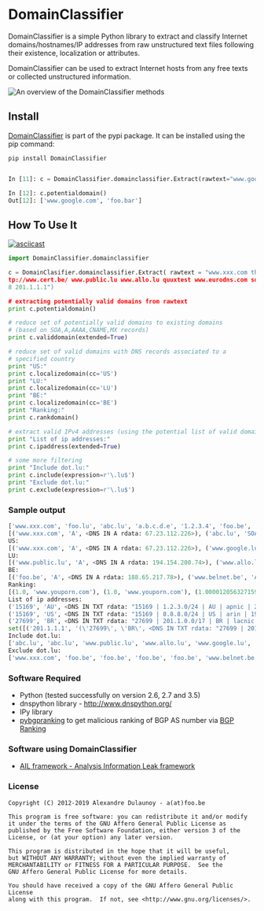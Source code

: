 DomainClassifier
================

DomainClassifier is a simple Python library to extract and classify Internet domains/hostnames/IP addresses from raw unstructured text files following their existence, localization or attributes.

DomainClassifier can be used to extract Internet hosts from any free texts or collected unstructured information.

![An overview of the DomainClassifier methods](https://raw.github.com/adulau/DomainClassifier/master/doc/domainclassifier-flow.png)

Install
-------

[DomainClassifier](https://pypi.python.org/pypi/DomainClassifier/) is part of the pypi package. It can be installed using the pip command:

`pip install DomainClassifier`

```python

In [11]: c = DomainClassifier.domainclassifier.Extract(rawtext="www.google.com foo.bar ppp.ppp")

In [12]: c.potentialdomain()
Out[12]: ['www.google.com', 'foo.bar']
```

How To Use It
-------------

[![asciicast](https://asciinema.org/a/c039VES8Ksi9pWbii5F8FqeA6.svg)](https://asciinema.org/a/c039VES8Ksi9pWbii5F8FqeA6)


```python
import DomainClassifier.domainclassifier

c = DomainClasifier.domainclassifier.Extract( rawtext = "www.xxx.com this is a text with a domain called test@foo.lu another test abc.lu something a.b.c.d.e end of 1.2.3.4 foo.be www.belnet.be ht
tp://www.cert.be/ www.public.lu www.allo.lu quuxtest www.eurodns.com something-broken-www.google.com www.google.lu trailing test www.facebook.com www.nic.ru www.youporn.com 8.8.8.
8 201.1.1.1")

# extracting potentially valid domains from rawtext
print c.potentialdomain()

# reduce set of potentially valid domains to existing domains
# (based on SOA,A,AAAA,CNAME,MX records)
print c.validdomain(extended=True)

# reduce set of valid domains with DNS records associated to a
# specified country
print "US:"
print c.localizedomain(cc='US')
print "LU:"
print c.localizedomain(cc='LU')
print "BE:"
print c.localizedomain(cc='BE')
print "Ranking:"
print c.rankdomain()

# extract valid IPv4 addresses (using the potential list of valid domains)
print "List of ip addresses:"
print c.ipaddress(extended=True)

# some more filtering
print "Include dot.lu:"
print c.include(expression=r'\.lu$')
print "Exclude dot.lu:"
print c.exclude(expression=r'\.lu$')
```

### Sample output

```python
['www.xxx.com', 'foo.lu', 'abc.lu', 'a.b.c.d.e', '1.2.3.4', 'foo.be', 'www.belnet.be', 'www.cert.be', 'www.public.lu', 'www.allo.lu', 'www.eurodns.com', 'something-broken-www.google.com', 'www.google.lu', 'www.facebook.com', 'www.nic.ru', 'www.youporn.com', '8.8.8.8', '201.1.1.1']
[('www.xxx.com', 'A', <DNS IN A rdata: 67.23.112.226>), ('abc.lu', 'SOA', <DNS IN SOA rdata: neptun.vo.lu. Administrator.vo.lu. 2006063001 86400 7200 2419200 3600>), ('abc.lu', 'MX', <DNS IN MX rdata: 10 proteus.vo.lu.>), ('foo.be', 'A', <DNS IN A rdata: 188.65.217.78>), ('foo.be', 'AAAA', <DNS IN AAAA rdata: 2001:6f8:202:2df::2>), ('foo.be', 'SOA', <DNS IN SOA rdata: ka.quuxlabs.com. adulau.foo.be. 2010121901 21600 3600 604800 86400>), ('foo.be', 'MX', <DNS IN MX rdata: 10 mail.foo.be.>), ('www.belnet.be', 'A', <DNS IN A rdata: 193.190.130.15>), ('www.belnet.be', 'AAAA', <DNS IN AAAA rdata: 2001:6a8:3c80:8300::15>), ('www.belnet.be', 'CNAME', <DNS IN CNAME rdata: fiorano.belnet.be.>), ('www.cert.be', 'A', <DNS IN A rdata: 193.190.198.61>), ('www.cert.be', 'AAAA', <DNS IN AAAA rdata: 2001:6a8:3c80::61>), ('www.cert.be', 'SOA', <DNS IN SOA rdata: ns.belnet.be. hostmaster.belnet.be. 2013053039 360 180 1209600 3600>), ('www.cert.be', 'MX', <DNS IN MX rdata: 10 asp-mxa.belnet.be.>), ('www.cert.be', 'CNAME', <DNS IN CNAME rdata: cert.be.>), ('www.public.lu', 'A', <DNS IN A rdata: 194.154.200.74>), ('www.allo.lu', 'A', <DNS IN A rdata: 80.90.47.69>), ('www.eurodns.com', 'A', <DNS IN A rdata: 80.92.65.165>), ('www.google.lu', 'A', <DNS IN A rdata: 173.194.66.94>), ('www.google.lu', 'AAAA', <DNS IN AAAA rdata: 2a00:1450:400c:c03::5e>), ('www.facebook.com', 'A', <DNS IN A rdata: 31.13.64.1>), ('www.facebook.com', 'AAAA', <DNS IN AAAA rdata: 2a03:2880:10:8f07:face:b00c::1>), ('www.facebook.com', 'MX', <DNS IN MX rdata: 10 msgin.t.facebook.com.>), ('www.facebook.com', 'CNAME', <DNS IN CNAME rdata: star.c10r.facebook.com.>), ('www.nic.ru', 'A', <DNS IN A rdata: 194.85.61.42>), ('www.nic.ru', 'MX', <DNS IN MX rdata: 0 nomail.nic.ru.>), ('www.youporn.com', 'A', <DNS IN A rdata: 31.192.116.24>), ('www.youporn.com', 'SOA', <DNS IN SOA rdata: pdns1.ultradns.net. dns.manwin.com. 2012041840 86400 86400 86400 86400>), ('www.youporn.com', 'MX', <DNS IN MX rdata: 20 smtp-scan01.mx.reflected.net.>), ('www.youporn.com', 'CNAME', <DNS IN CNAME rdata: youporn.com.>)]
US:
[('www.xxx.com', 'A', <DNS IN A rdata: 67.23.112.226>), ('www.google.lu', 'A', <DNS IN A rdata: 173.194.66.94>)]
LU:
[('www.public.lu', 'A', <DNS IN A rdata: 194.154.200.74>), ('www.allo.lu', 'A', <DNS IN A rdata: 80.90.47.69>), ('www.eurodns.com', 'A', <DNS IN A rdata: 80.92.65.165>)]
BE:
[('foo.be', 'A', <DNS IN A rdata: 188.65.217.78>), ('www.belnet.be', 'A', <DNS IN A rdata: 193.190.130.15>), ('www.belnet.be', 'CNAME', <DNS IN CNAME rdata: fiorano.belnet.be.>), ('www.cert.be', 'A', <DNS IN A rdata: 193.190.198.61>), ('www.cert.be', 'CNAME', <DNS IN CNAME rdata: cert.be.>)]
Ranking:
[(1.0, 'www.youporn.com'), (1.0, 'www.youporn.com'), (1.0000120563271599, 'www.belnet.be'), (1.0000120563271599, 'www.belnet.be'), (1.0000120563271599, 'www.cert.be'), (1.0000120563271599, 'www.cert.be'), (1.0000372023809501, 'foo.be'), (1.0001395089285701, 'www.public.lu'), (1.00015419407895, 'www.allo.lu'), (1.0003662109375, 'www.eurodns.com'), (1.0004111842105301, 'www.xxx.com'), (1.0005944293478299, 'www.nic.ru'), (1.0024646577381, 'www.facebook.com'), (1.0024646577381, 'www.facebook.com'), (1.002635288165, 'www.google.lu')]
List of ip addresses:
('15169', 'AU', <DNS IN TXT rdata: "15169 | 1.2.3.0/24 | AU | apnic | 2011-08-11">)
('15169', 'US', <DNS IN TXT rdata: "15169 | 8.8.8.0/24 | US | arin | 1992-12-01">)
('27699', 'BR', <DNS IN TXT rdata: "27699 | 201.1.0.0/17 | BR | lacnic | 2003-12-08">)
set([('201.1.1.1', '(\'27699\', \'BR\', <DNS IN TXT rdata: "27699 | 201.1.0.0/17 | BR | lacnic | 2003-12-08">)'), ('8.8.8.8', '(\'15169\', \'US\', <DNS IN TXT rdata: "15169 | 8.8.8.0/24 | US | arin | 1992-12-01">)'), ('1.2.3.4', '(\'15169\', \'AU\', <DNS IN TXT rdata: "15169 | 1.2.3.0/24 | AU | apnic | 2011-08-11">)')])
Include dot.lu:
['abc.lu', 'abc.lu', 'www.public.lu', 'www.allo.lu', 'www.google.lu', 'www.google.lu']
Exclude dot.lu:
['www.xxx.com', 'foo.be', 'foo.be', 'foo.be', 'foo.be', 'www.belnet.be', 'www.belnet.be', 'www.belnet.be', 'www.cert.be', 'www.cert.be', 'www.cert.be', 'www.cert.be', 'www.cert.be', 'www.eurodns.com', 'www.facebook.com', 'www.facebook.com', 'www.facebook.com', 'www.facebook.com', 'www.nic.ru', 'www.nic.ru', 'www.youporn.com', 'www.youporn.com', 'www.youporn.com', 'www.youporn.com']
```

### Software Required

* Python (tested successfully on version 2.6, 2.7 and 3.5)
* dnspython library - http://www.dnspython.org/
* IPy library
* [pybgpranking](https://github.com/D4-project/BGP-Ranking/tree/master/client) to get malicious ranking of BGP AS number via [BGP Ranking](https://github.com/D4-project/BGP-Ranking)

### Software using DomainClassifier

* [AIL framework - Analysis Information Leak framework](https://github.com/CIRCL/AIL-framework)

### License

~~~~
Copyright (C) 2012-2019 Alexandre Dulaunoy - a(at)foo.be

This program is free software: you can redistribute it and/or modify
it under the terms of the GNU Affero General Public License as
published by the Free Software Foundation, either version 3 of the
License, or (at your option) any later version.

This program is distributed in the hope that it will be useful,
but WITHOUT ANY WARRANTY; without even the implied warranty of
MERCHANTABILITY or FITNESS FOR A PARTICULAR PURPOSE.  See the
GNU Affero General Public License for more details.

You should have received a copy of the GNU Affero General Public License
along with this program.  If not, see <http://www.gnu.org/licenses/>.
~~~~
